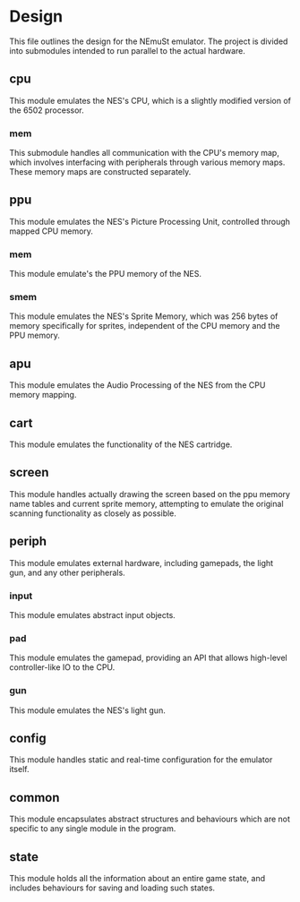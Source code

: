 # Design

This file outlines the design for the NEmuSt emulator. The project is divided into submodules intended to run parallel to the actual hardware.

## cpu

This module emulates the NES's CPU, which is a slightly modified version of the 6502 processor.

### mem

This submodule handles all communication with the CPU's memory map, which involves interfacing with peripherals through various memory maps. These memory maps are constructed separately.

## ppu

This module emulates the NES's Picture Processing Unit, controlled through mapped CPU memory.

### mem

This module emulate's the PPU memory of the NES.

### smem

This module emulates the NES's Sprite Memory, which was 256 bytes of memory specifically for sprites, independent of the CPU memory and the PPU memory.

## apu

This module emulates the Audio Processing of the NES from the CPU memory mapping.

## cart

This module emulates the functionality of the NES cartridge.

## screen

This module handles actually drawing the screen based on the ppu memory name tables and current sprite memory, attempting to emulate the original scanning functionality as closely as possible.

## periph

This module emulates external hardware, including gamepads, the light gun, and any other peripherals.

### input

This module emulates abstract input objects.

### pad

This module emulates the gamepad, providing an API that allows high-level controller-like IO to the CPU.

### gun

This module emulates the NES's light gun.

## config

This module handles static and real-time configuration for the emulator itself.

## common

This module encapsulates abstract structures and behaviours which are not specific to any single module in the program.

## state

This module holds all the information about an entire game state, and includes behaviours for saving and loading such states.
